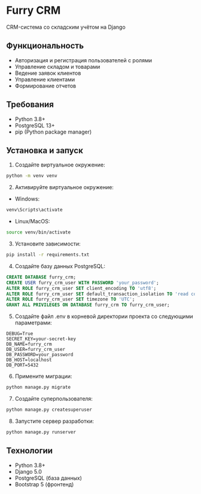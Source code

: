 # Furry CRM

CRM-система со складским учётом на Django

## Функциональность

- Авторизация и регистрация пользователей с ролями
- Управление складом и товарами
- Ведение заявок клиентов
- Управление клиентами
- Формирование отчетов

## Требования

- Python 3.8+
- PostgreSQL 13+
- pip (Python package manager)

## Установка и запуск

1. Создайте виртуальное окружение:
```bash
python -m venv venv
```

2. Активируйте виртуальное окружение:
- Windows: 
```bash
venv\Scripts\activate
```
- Linux/MacOS:
```bash
source venv/bin/activate
```

3. Установите зависимости:
```bash
pip install -r requirements.txt
```

4. Создайте базу данных PostgreSQL:
```sql
CREATE DATABASE furry_crm;
CREATE USER furry_crm_user WITH PASSWORD 'your_password';
ALTER ROLE furry_crm_user SET client_encoding TO 'utf8';
ALTER ROLE furry_crm_user SET default_transaction_isolation TO 'read committed';
ALTER ROLE furry_crm_user SET timezone TO 'UTC';
GRANT ALL PRIVILEGES ON DATABASE furry_crm TO furry_crm_user;
```

5. Создайте файл .env в корневой директории проекта со следующими параметрами:
```
DEBUG=True
SECRET_KEY=your-secret-key
DB_NAME=furry_crm
DB_USER=furry_crm_user
DB_PASSWORD=your_password
DB_HOST=localhost
DB_PORT=5432
```

6. Примените миграции:
```bash
python manage.py migrate
```

7. Создайте суперпользователя:
```bash
python manage.py createsuperuser
```

8. Запустите сервер разработки:
```bash
python manage.py runserver
```

## Технологии

- Python 3.8+
- Django 5.0
- PostgreSQL (база данных)
- Bootstrap 5 (фронтенд) 